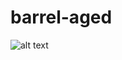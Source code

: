 # barrel-aged

![alt text](https://pbs.twimg.com/profile_images/690117532469084160/WZshTTrI_400x400.png)

